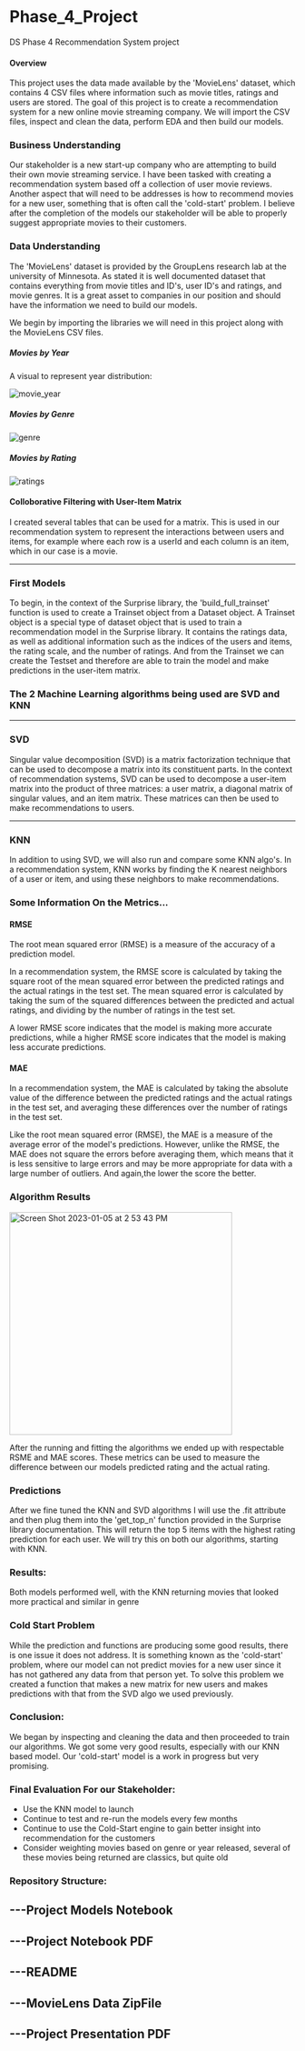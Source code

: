 # Phase_4_Project
DS Phase 4 Recommendation System project
#### Overview

This project uses the data made available by the 'MovieLens' dataset, which contains 4 CSV files where information such as movie titles, ratings and users are stored. The goal of this project is to create a recommendation system for a new online movie streaming company. We will import the CSV files, inspect and clean the data, perform EDA and then build our models. 
### Business Understanding

Our stakeholder is a new start-up company who are attempting to build their own movie streaming service. I have been tasked with creating a recommendation system based off a collection of user movie reviews. Another aspect that will need to be addresses is how to recommend movies for a new user, something that is often call the 'cold-start' problem. 
I believe after the completion of the models our stakeholder will be able to properly suggest appropriate movies to their customers.


### Data Understanding
The 'MovieLens' dataset is provided by the GroupLens research lab at the university of Minnesota. As stated it is well documented dataset that contains everything from movie titles and ID's, user ID's and ratings, and movie genres. It is a great asset to companies in our position and should have the information we need to build our models. 

We begin by importing the libraries we will need in this project along with the MovieLens CSV files.

##### Movies by Year
A visual to represent year distribution:

![movie_year](https://user-images.githubusercontent.com/93612651/210814334-261a92ac-d927-4262-a0ff-3ff8e9272195.png)


##### Movies by Genre
![genre](https://user-images.githubusercontent.com/93612651/210814685-e90e96a8-93ce-4616-b134-903caaffbbb1.png)


##### Movies by Rating

![ratings](https://user-images.githubusercontent.com/93612651/210814789-1b67f96c-4e17-467e-8094-f23c04f805eb.png)




#### Colloborative Filtering with User-Item Matrix
I created several tables that can be used for a matrix. This is used in our recommendation system to represent the interactions between users and items, for example where each row is a userId and each column is an item, which in our case is a movie. 


****

### First Models

To begin, in the context of the Surprise library, the 'build_full_trainset' function is used to create a Trainset object from a Dataset object. A Trainset object is a special type of dataset object that is used to train a recommendation model in the Surprise library. It contains the ratings data, as well as additional information such as the indices of the users and items, the rating scale, and the number of ratings. And from the Trainset we can create the Testset and therefore are able to train the model and make predictions in the user-item matrix.

### The 2 Machine Learning algorithms being used are SVD and KNN

***
### SVD

Singular value decomposition (SVD) is a matrix factorization technique that can be used to decompose a matrix into its constituent parts. In the context of recommendation systems, SVD can be used to decompose a user-item matrix into the product of three matrices: a user matrix, a diagonal matrix of singular values, and an item matrix. These matrices can then be used to make recommendations to users.

***
### KNN
In addition to using SVD, we will also run and compare some KNN algo's.  In a recommendation system, KNN works by finding the K nearest neighbors of a user or item, and using these neighbors to make recommendations.

### Some Information On the Metrics...
#### RMSE
The root mean squared error (RMSE) is a measure of the accuracy of a prediction model. 

In a recommendation system, the RMSE score is calculated by taking the square root of the mean squared error between the predicted ratings and the actual ratings in the test set. The mean squared error is calculated by taking the sum of the squared differences between the predicted and actual ratings, and dividing by the number of ratings in the test set.

A lower RMSE score indicates that the model is making more accurate predictions, while a higher RMSE score indicates that the model is making less accurate predictions.

#### MAE

In a recommendation system, the MAE is calculated by taking the absolute value of the difference between the predicted ratings and the actual ratings in the test set, and averaging these differences over the number of ratings in the test set.

Like the root mean squared error (RMSE), the MAE is a measure of the average error of the model's predictions. However, unlike the RMSE, the MAE does not square the errors before averaging them, which means that it is less sensitive to large errors and may be more appropriate for data with a large number of outliers. And again,the lower the score the better.


### Algorithm Results

<img width="392" alt="Screen Shot 2023-01-05 at 2 53 43 PM" src="https://user-images.githubusercontent.com/93612651/210878059-f1fbfe35-1f1c-4171-8c8b-47cc3c1f1a08.png">


After the running and fitting the algorithms we ended up with respectable RSME and MAE scores. These metrics can be used to measure the difference between our models predicted rating and the actual rating.


### Predictions 
After we fine tuned the KNN and SVD algorithms I will use the .fit attribute and then plug them into the 'get_top_n' function provided in the Surprise library documentation. This will return the top 5 items with the highest rating prediction for each user. We will try this on both our algorithms, starting with KNN.

### Results:

Both models performed well, with the KNN returning movies that looked more practical and similar in genre

### Cold Start Problem

While the prediction and functions are producing some good results, there is one issue it does not address. It is something known as the 'cold-start' problem, where our model can not predict movies for a new user since it has not gathered any data from that person yet. 
To solve this problem we created a function that makes a new matrix for new users and makes predictions with that from the SVD algo we used previously.

### Conclusion:

We began by inspecting and cleaning the data and then proceeded to train our algorithms.
We got some very good results, especially with our KNN based model. Our 'cold-start' model is a work in progress but very promising. 

### Final Evaluation For our Stakeholder:

-  Use the KNN model to launch
-  Continue to test and re-run the models every few months
-  Continue to use the Cold-Start engine to gain better insight into recommendation for the customers
- Consider weighting movies based on genre or year released, several of these movies being returned are classics, but quite old



### Repository Structure:

## ---Project Models Notebook
## ---Project Notebook PDF
## ---README
## ---MovieLens Data ZipFile
## ---Project Presentation PDF
